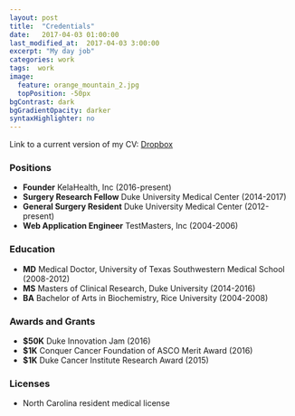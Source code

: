 ```yaml
---
layout: post
title:  "Credentials"
date:   2017-04-03 01:00:00
last_modified_at:  2017-04-03 3:00:00
excerpt: "My day job"
categories: work
tags:  work
image:
  feature: orange_mountain_2.jpg
  topPosition: -50px
bgContrast: dark
bgGradientOpacity: darker
syntaxHighlighter: no
---
```

Link to a current version of my CV: [Dropbox](https://www.dropbox.com/sh/bybn5gqc309m9pf/AAAGpTDoKFoKYtTF_9ktsAtIa?dl=0)

### Positions
- **Founder** KelaHealth, Inc (2016-present)
- **Surgery Research Fellow** Duke University Medical Center (2014-2017)
- **General Surgery Resident** Duke University Medical Center (2012-present)
- **Web Application Engineer** TestMasters, Inc (2004-2006)

### Education
- **MD** Medical Doctor, University of Texas Southwestern Medical School (2008-2012)
- **MS** Masters of Clinical Research, Duke University (2014-2016)
- **BA** Bachelor of Arts in Biochemistry, Rice University (2004-2008)

### Awards and Grants
- **$50K** Duke Innovation Jam (2016)
- **$1K** Conquer Cancer Foundation of ASCO Merit Award (2016)
- **$1K** Duke Cancer Institute Research Award (2015)

### Licenses
- North Carolina resident medical license

